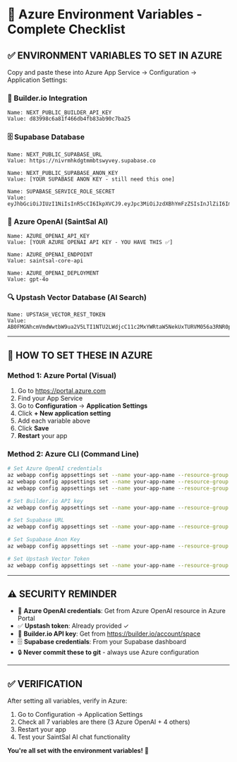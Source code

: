 # 🔑 Azure Environment Variables - Complete Checklist

## ✅ ENVIRONMENT VARIABLES TO SET IN AZURE

Copy and paste these into Azure App Service → Configuration → Application Settings:

### 🎨 Builder.io Integration

```
Name: NEXT_PUBLIC_BUILDER_API_KEY
Value: d83998c6a81f466db4fb83ab90c7ba25
```

### 🗄️ Supabase Database

```
Name: NEXT_PUBLIC_SUPABASE_URL
Value: https://nivrmhkdgtmmbtswyvey.supabase.co
```

```
Name: NEXT_PUBLIC_SUPABASE_ANON_KEY
Value: [YOUR SUPABASE ANON KEY - still need this one]
```

```
Name: SUPABASE_SERVICE_ROLE_SECRET
Value: eyJhbGciOiJIUzI1NiIsInR5cCI6IkpXVCJ9.eyJpc3MiOiJzdXBhYmFzZSIsInJlZiI6Im5pdnJtaGtkZ3RtbWJ0c3d5dmV5Iiwicm9sZSI6InNlcnZpY2Vfcm9sZSIsImlhdCI6MTc0NjUxMDUyMSwiZXhwIjoyMDYyMDg2NTIxfQ.a7TZ8WPFSX96EbZl4b7PQLuEzPkss9jdi6vUDEJsJPc
```

### 🤖 Azure OpenAI (SaintSal AI)

```
Name: AZURE_OPENAI_API_KEY
Value: [YOUR AZURE OPENAI API KEY - YOU HAVE THIS ✅]
```

```
Name: AZURE_OPENAI_ENDPOINT
Value: saintsal-core-api
```

```
Name: AZURE_OPENAI_DEPLOYMENT
Value: gpt-4o
```

### 🔍 Upstash Vector Database (AI Search)

```
Name: UPSTASH_VECTOR_REST_TOKEN
Value: AB0FMGNhcmVmdWwtbW9ua2V5LTI1NTU2LWdjcC11c2MxYWRtaW5NekUxTURVM056a3RNR0poT0MwMFptTXlMVGd4WWpjdE5EUTBZbVk1WlRGa09XUTM=
```

---

## 🚀 HOW TO SET THESE IN AZURE

### Method 1: Azure Portal (Visual)

1. Go to https://portal.azure.com
2. Find your App Service
3. Go to **Configuration** → **Application Settings**
4. Click **+ New application setting**
5. Add each variable above
6. Click **Save**
7. **Restart** your app

### Method 2: Azure CLI (Command Line)

```bash
# Set Azure OpenAI credentials
az webapp config appsettings set --name your-app-name --resource-group your-rg --settings AZURE_OPENAI_API_KEY=your-azure-openai-api-key
az webapp config appsettings set --name your-app-name --resource-group your-rg --settings AZURE_OPENAI_ENDPOINT=your-azure-resource-name
az webapp config appsettings set --name your-app-name --resource-group your-rg --settings AZURE_OPENAI_DEPLOYMENT=your-deployment-name

# Set Builder.io API key
az webapp config appsettings set --name your-app-name --resource-group your-rg --settings NEXT_PUBLIC_BUILDER_API_KEY=your-builder-key

# Set Supabase URL
az webapp config appsettings set --name your-app-name --resource-group your-rg --settings NEXT_PUBLIC_SUPABASE_URL=your-supabase-url

# Set Supabase Anon Key
az webapp config appsettings set --name your-app-name --resource-group your-rg --settings NEXT_PUBLIC_SUPABASE_ANON_KEY=your-supabase-anon-key

# Set Upstash Vector Token
az webapp config appsettings set --name your-app-name --resource-group your-rg --settings UPSTASH_VECTOR_REST_TOKEN=AB0FMGNhcmVmdWwtbW9ua2V5LTI1NTU2LWdjcC11c2MxYWRtaW5NekUxTURVM056a3RNR0poT0MwMFptTXlMVGd4WWpjdE5EUTBZbVk1WlRGa09XUTM=
```

---

## ⚠️ SECURITY REMINDER

- 🤖 **Azure OpenAI credentials**: Get from Azure OpenAI resource in Azure Portal
- ✅ **Upstash token**: Already provided ✓
- 🔑 **Builder.io API key**: Get from https://builder.io/account/space
- 🗄️ **Supabase credentials**: From your Supabase dashboard
- 🔒 **Never commit these to git** - always use Azure configuration

---

## ✅ VERIFICATION

After setting all variables, verify in Azure:

1. Go to Configuration → Application Settings
2. Check all 7 variables are there (3 Azure OpenAI + 4 others)
3. Restart your app
4. Test your SaintSal AI chat functionality

**You're all set with the environment variables!** 🎯
